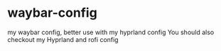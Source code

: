 # waybar-config
my waybar config, better use with my hyprland config
You should also checkout my Hyprland and rofi config
